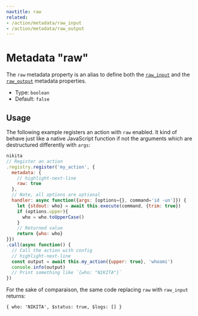 ```yaml
---
navtitle: raw
related:
- /action/metadata/raw_input
- /action/metadata/raw_output
---
```


# Metadata "raw"

The `raw` metadata property is an alias to define both the [`raw_input`](/current/metadata/raw_input) and the [`raw_output`](/current/metadata/raw_output) metadata properties.

* Type: `boolean`
* Default: `false`

## Usage

The following example registers an action with `raw` enabled. It kind of behave just like a native JavaScript function if not the arguments which are destructured differently with `args`:

```js
nikita
// Register an action
.registry.register('my_action', {
  metadata: {
    // highlight-next-line
    raw: true
  },
  // Note, all options are optional
  handler: async function({args: [options={}, command='id -un']}) {
    let {stdout: who} = await this.execute(command, {trim: true})
    if (options.upper){
      who = who.toUpperCase() 
    }
    // Returned value
    return {who: who}
}})
.call(async function() {
  // Call the action with config
  // highlight-next-line
  const output = await this.my_action({upper: true}, 'whoami')
  console.info(output)
  // Print something like `{who: "NIKITA"}`
})
```

For the sake of comparaison, the same code replacing `raw` with `raw_input` returns: 

```
{ who: 'NIKITA', $status: true, $logs: [] }
```
